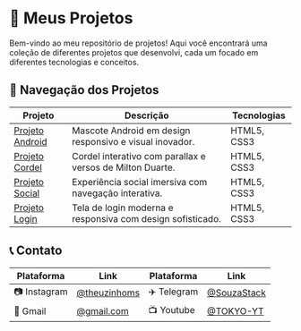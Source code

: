 # 📂 Meus Projetos

Bem-vindo ao meu repositório de projetos! Aqui você encontrará uma coleção de diferentes projetos que desenvolvi, cada um focado em diferentes tecnologias e conceitos.

## 📱 Navegação dos Projetos

| Projeto             | Descrição                                                                     | Tecnologias |
| ------------------ | ----------------------------------------------------------------------------- | ----------- |
| [Projeto Android](https://souzastack.github.io/curso-guanabara/projetos/projeto-android/)    | Mascote Android em design responsivo e visual inovador. | HTML5, CSS3 |
| [Projeto Cordel](https://souzastack.github.io/curso-guanabara/projetos/projeto-cordel)    | Cordel interativo com parallax e versos de Milton Duarte.      | HTML5, CSS3 |
| [Projeto Social](https://souzastack.github.io/curso-guanabara/projetos/projeto-social)    | Experiência social imersiva com navegação interativa.      | HTML5, CSS3 |
| [Projeto Login](https://souzastack.github.io/curso-guanabara/projetos/projeto-login)    | Tela de login moderna e responsiva com design sofisticado.      | HTML5, CSS3 |

## 📞 Contato

| Plataforma   | Link                                            | Plataforma | Link                                            |
| ------------ | ----------------------------------------------- | ---------- | ----------------------------------------------- |
| 📷 Instagram | [@theuzinhoms](https://www.instagram.com/theuzinhoms/) | ✈️ Telegram | [@SouzaStack](https://t.me/SouzaStack)           |
| 📧 Gmail     | [@gmail.com](mailto:matheus.dev28@gmail.com)     | 📺 Youtube | [@TOKYO-YT](https://www.youtube.com/@TOKYO-YT)   |